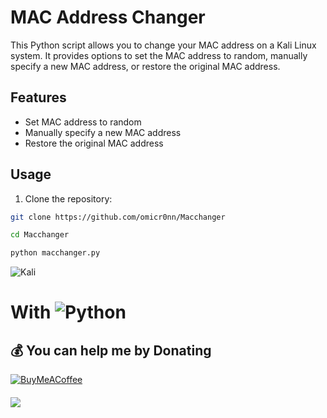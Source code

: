 # MAC Address Changer

This Python script allows you to change your MAC address on a Kali Linux system. It provides options to set the MAC address to random, manually specify a new MAC address, or restore the original MAC address.

## Features

- Set MAC address to random
- Manually specify a new MAC address
- Restore the original MAC address

## Usage

1. Clone the repository:

```bash
git clone https://github.com/omicr0nn/Macchanger
```
```bash
cd Macchanger
```
```bash
python macchanger.py
```

![Kali](https://i.imgur.com/AKbHFCx.png)

# With ![Python](https://img.shields.io/badge/python-3670A0?style=for-the-badge&logo=python&logoColor=ffdd54)

  ## 💰 You can help me by Donating
  [![BuyMeACoffee](https://img.shields.io/badge/Buy%20Me%20a%20Coffee-ffdd00?style=for-the-badge&logo=buy-me-a-coffee&logoColor=black)](https://www.buymeacoffee.com/omicr0n) 
####
[![](https://visitcount.itsvg.in/api?id=omicr0nn&icon=3&color=0)](https://visitcount.itsvg.in)

